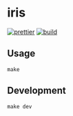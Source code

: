 # iris

[![prettier](https://github.com/storjrd/iris/actions/workflows/prettier.yml/badge.svg)](https://github.com/storjrd/iris/actions/workflows/prettier.yml)
[![build](https://github.com/storjrd/iris/actions/workflows/build.yml/badge.svg)](https://github.com/storjrd/iris/actions/workflows/build.yml)

## Usage

```
make
```

## Development

```
make dev
```
